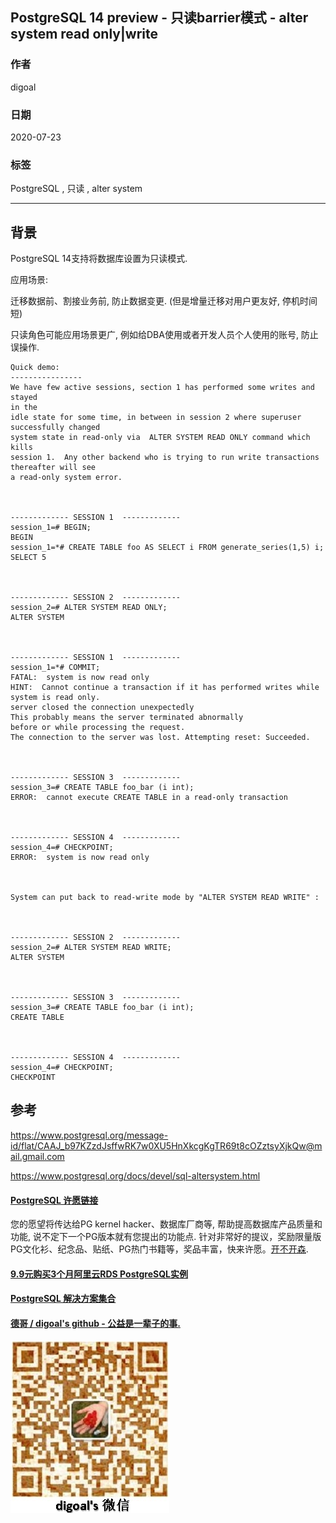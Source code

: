 ## PostgreSQL 14 preview - 只读barrier模式 - alter system read only|write  
  
### 作者  
digoal  
  
### 日期  
2020-07-23  
  
### 标签  
PostgreSQL , 只读 ,  alter system    
  
----  
  
## 背景  
PostgreSQL 14支持将数据库设置为只读模式.    
  
应用场景:  
  
迁移数据前、割接业务前, 防止数据变更. (但是增量迁移对用户更友好, 停机时间短)  
  
只读角色可能应用场景更广, 例如给DBA使用或者开发人员个人使用的账号, 防止误操作.   
  
```  
Quick demo:  
----------------  
We have few active sessions, section 1 has performed some writes and stayed  
in the  
idle state for some time, in between in session 2 where superuser  
successfully changed  
system state in read-only via  ALTER SYSTEM READ ONLY command which kills  
session 1.  Any other backend who is trying to run write transactions  
thereafter will see  
a read-only system error.  
  
  
  
------------- SESSION 1  -------------  
session_1=# BEGIN;  
BEGIN  
session_1=*# CREATE TABLE foo AS SELECT i FROM generate_series(1,5) i;  
SELECT 5  
  
  
  
------------- SESSION 2  -------------  
session_2=# ALTER SYSTEM READ ONLY;  
ALTER SYSTEM  
  
  
  
------------- SESSION 1  -------------  
session_1=*# COMMIT;  
FATAL:  system is now read only  
HINT:  Cannot continue a transaction if it has performed writes while  
system is read only.  
server closed the connection unexpectedly  
This probably means the server terminated abnormally  
before or while processing the request.  
The connection to the server was lost. Attempting reset: Succeeded.  
  
  
  
------------- SESSION 3  -------------  
session_3=# CREATE TABLE foo_bar (i int);  
ERROR:  cannot execute CREATE TABLE in a read-only transaction  
  
  
  
------------- SESSION 4  -------------  
session_4=# CHECKPOINT;  
ERROR:  system is now read only  
  
  
  
System can put back to read-write mode by "ALTER SYSTEM READ WRITE" :  
  
  
  
------------- SESSION 2  -------------  
session_2=# ALTER SYSTEM READ WRITE;  
ALTER SYSTEM  
  
  
  
------------- SESSION 3  -------------  
session_3=# CREATE TABLE foo_bar (i int);  
CREATE TABLE  
  
  
  
------------- SESSION 4  -------------  
session_4=# CHECKPOINT;  
CHECKPOINT  
```  
  
## 参考
https://www.postgresql.org/message-id/flat/CAAJ_b97KZzdJsffwRK7w0XU5HnXkcgKgTR69t8cOZztsyXjkQw@mail.gmail.com  
  
https://www.postgresql.org/docs/devel/sql-altersystem.html  
  
  
  
  
  
  
  
  
  
  
  
  
  
  
  
  
  
  
  
  
  
  
  
  
  
  
  
  
  
  
  
  
  
  
  
  
  
  
  
  
  
  
  
  
  
  
  
  
  
  
  
  
  
  
#### [PostgreSQL 许愿链接](https://github.com/digoal/blog/issues/76 "269ac3d1c492e938c0191101c7238216")
您的愿望将传达给PG kernel hacker、数据库厂商等, 帮助提高数据库产品质量和功能, 说不定下一个PG版本就有您提出的功能点. 针对非常好的提议，奖励限量版PG文化衫、纪念品、贴纸、PG热门书籍等，奖品丰富，快来许愿。[开不开森](https://github.com/digoal/blog/issues/76 "269ac3d1c492e938c0191101c7238216").  
  
  
#### [9.9元购买3个月阿里云RDS PostgreSQL实例](https://www.aliyun.com/database/postgresqlactivity "57258f76c37864c6e6d23383d05714ea")
  
  
#### [PostgreSQL 解决方案集合](https://yq.aliyun.com/topic/118 "40cff096e9ed7122c512b35d8561d9c8")
  
  
#### [德哥 / digoal's github - 公益是一辈子的事.](https://github.com/digoal/blog/blob/master/README.md "22709685feb7cab07d30f30387f0a9ae")
  
  
![digoal's wechat](../pic/digoal_weixin.jpg "f7ad92eeba24523fd47a6e1a0e691b59")
  
